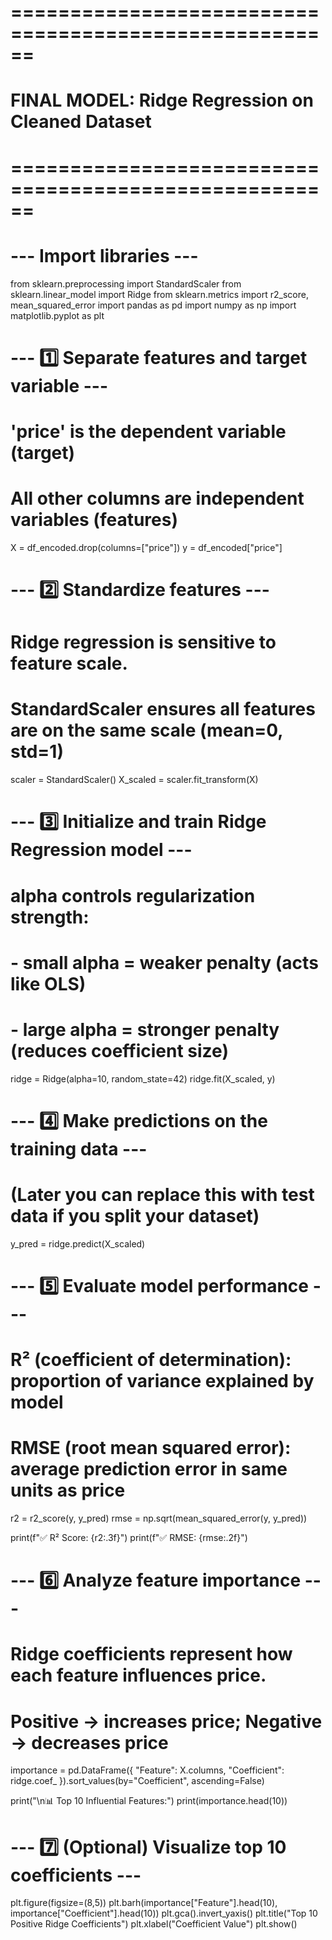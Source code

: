 # ======================================================
#  FINAL MODEL: Ridge Regression on Cleaned Dataset
# ======================================================

# --- Import libraries ---
from sklearn.preprocessing import StandardScaler
from sklearn.linear_model import Ridge
from sklearn.metrics import r2_score, mean_squared_error
import pandas as pd
import numpy as np
import matplotlib.pyplot as plt

# --- 1️⃣ Separate features and target variable ---
# 'price' is the dependent variable (target)
# All other columns are independent variables (features)
X = df_encoded.drop(columns=["price"])
y = df_encoded["price"]

# --- 2️⃣ Standardize features ---
# Ridge regression is sensitive to feature scale.
# StandardScaler ensures all features are on the same scale (mean=0, std=1)
scaler = StandardScaler()
X_scaled = scaler.fit_transform(X)

# --- 3️⃣ Initialize and train Ridge Regression model ---
# alpha controls regularization strength:
#   - small alpha = weaker penalty (acts like OLS)
#   - large alpha = stronger penalty (reduces coefficient size)
ridge = Ridge(alpha=10, random_state=42)
ridge.fit(X_scaled, y)

# --- 4️⃣ Make predictions on the training data ---
# (Later you can replace this with test data if you split your dataset)
y_pred = ridge.predict(X_scaled)

# --- 5️⃣ Evaluate model performance ---
# R² (coefficient of determination): proportion of variance explained by model
# RMSE (root mean squared error): average prediction error in same units as price
r2 = r2_score(y, y_pred)
rmse = np.sqrt(mean_squared_error(y, y_pred))

print(f"✅ R² Score: {r2:.3f}")
print(f"✅ RMSE: {rmse:.2f}")

# --- 6️⃣ Analyze feature importance ---
# Ridge coefficients represent how each feature influences price.
# Positive → increases price; Negative → decreases price
importance = pd.DataFrame({
    "Feature": X.columns,
    "Coefficient": ridge.coef_
}).sort_values(by="Coefficient", ascending=False)

print("\n📊 Top 10 Influential Features:")
print(importance.head(10))

# --- 7️⃣ (Optional) Visualize top 10 coefficients ---
plt.figure(figsize=(8,5))
plt.barh(importance["Feature"].head(10), importance["Coefficient"].head(10))
plt.gca().invert_yaxis()
plt.title("Top 10 Positive Ridge Coefficients")
plt.xlabel("Coefficient Value")
plt.show()
